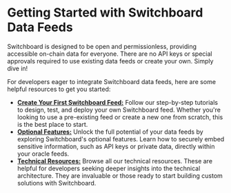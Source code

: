 # Getting Started with Switchboard Data Feeds

Switchboard is designed to be open and permissionless, providing accessible on-chain data for everyone. There are no API keys or special approvals required to use existing data feeds or create your own. Simply dive in!

For developers eager to integrate Switchboard data feeds, here are some helpful resources to get you started:

* [**Create Your First Switchboard Feed:**](../tutorials.md) Follow our step-by-step tutorials to design, test, and deploy your own Switchboard feed. Whether you're looking to use a pre-existing feed or create a new one from scratch, this is the best place to start.
* [**Optional Features:**](optional-features/) Unlock the full potential of your data feeds by exploring Switchboard's optional features. Learn how to securely embed sensitive information, such as API keys or private data, directly within your oracle feeds.
* [**Technical Resources:**](../../tooling-and-resources/technical-resources-and-documentation/) Browse all our technical resources. These are helpful for developers seeking deeper insights into the technical architecture. They are invaluable or those ready to start building custom solutions with Switchboard.
